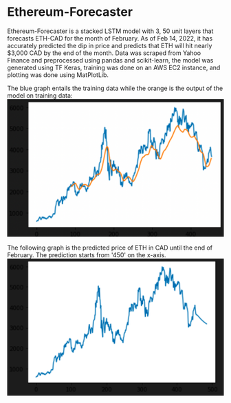 # Ethereum-Forecaster
Ethereum-Forecaster is a stacked LSTM model with 3, 50 unit layers that forecasts ETH-CAD for the month of February. As of Feb 14, 2022, it has accurately predicted the dip in price and predicts that ETH will hit nearly $3,000 CAD by the end of the month. Data was scraped from Yahoo Finance and preprocessed using pandas and scikit-learn, the model was generated using TF Keras, training was done on an AWS EC2 instance, and plotting was done using MatPlotLib.

The blue graph entails the training data while the orange is the output of the model on training data:
![plot](./images/train.png)

The following graph is the predicted price of ETH in CAD until the end of February. The prediction starts from '450' on the x-axis.
![plot](./images/predicted.png)
